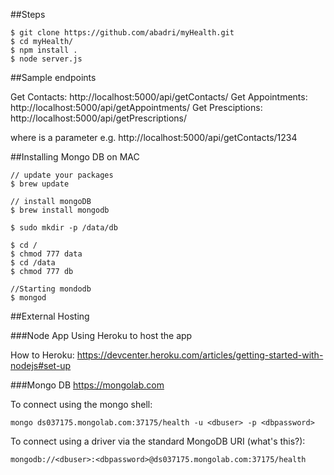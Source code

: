 ##Steps
```
$ git clone https://github.com/abadri/myHealth.git
$ cd myHealth/
$ npm install .
$ node server.js 
```

##Sample endpoints


Get Contacts: http://localhost:5000/api/getContacts/<UID>
Get Appointments: http://localhost:5000/api/getAppointments/<UID>
Get Presciptions: http://localhost:5000/api/getPrescriptions/<UID>

where <UID> is a parameter e.g. http://localhost:5000/api/getContacts/1234


##Installing Mongo DB on MAC

   

```
// update your packages
$ brew update

// install mongoDB
$ brew install mongodb

$ sudo mkdir -p /data/db

$ cd /
$ chmod 777 data
$ cd /data
$ chmod 777 db

//Starting mondodb
$ mongod

```


##External Hosting 


###Node App
Using Heroku to host the app

How to Heroku: https://devcenter.heroku.com/articles/getting-started-with-nodejs#set-up


###Mongo DB
https://mongolab.com


To connect using the mongo shell:
```
mongo ds037175.mongolab.com:37175/health -u <dbuser> -p <dbpassword>
```
To connect using a driver via the standard MongoDB URI (what's this?):
``` 
mongodb://<dbuser>:<dbpassword>@ds037175.mongolab.com:37175/health
```




